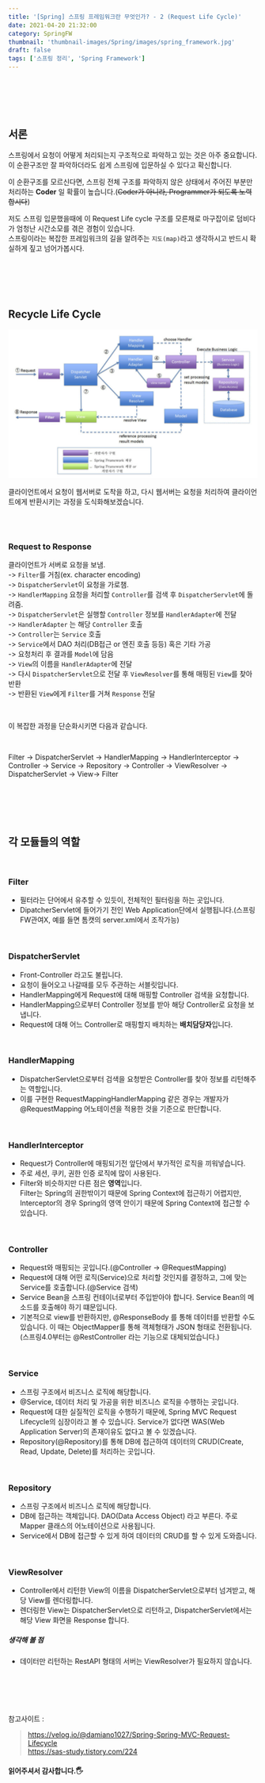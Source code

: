 ```yaml
---
title: '[Spring] 스프링 프레임워크란 무엇인가? - 2 (Request Life Cycle)'
date: 2021-04-20 21:32:00
category: SpringFW
thumbnail: 'thumbnail-images/Spring/images/spring_framework.jpg'
draft: false
tags: ['스프링 정리', 'Spring Framework']
---
```


<br>
<br>
<br>
<br>

## 서론

스프링에서 요청이 어떻게 처리되는지 구조적으로 파악하고 있는 것은 아주 중요합니다.<br>
이 순환구조만 잘 파악하더라도 쉽게 스프링에 입문하실 수 있다고 확신합니다.<br>

이 순환구조를 모르신다면, 스프링 전체 구조를 파악하지 않은 상태에서 주어진 부분만 처리하는 **Coder** 일 확률이 높습니다.(~~Coder가 아니라, Programmer가 되도록 노력합시다~~)<br>

저도 스프링 입문했을때에 이 Request Life cycle 구조를 모른채로 마구잡이로 덤비다가 엄청난 시간소모를 겪은 경험이 있습니다.<br>
스프링이라는 복잡한 프레임워크의 길을 알려주는 `지도(map)`라고 생각하시고 반드시 확실하게 짚고 넘어가봅시다.

<br>
<br>
<br>
<br>

## Recycle Life Cycle

![](./images/lifecycle.png)

클라이언트에서 요청이 웹서버로 도착을 하고, 다시 웹서버는 요청을 처리하여 클라이언트에게 반환시키는 과정을 도식화해보겠습니다.

<br>
<br>

### Request to Response

클라이언트가 서버로 요청을 보냄.<br>
-> `Filter`를 거침(ex. character encoding) <br>
-> `DispatcherServlet`이 요청을 가로챔. <br>
-> `HandlerMapping` 요청을 처리할 `Controller`를 검색 후 `DispatcherServlet`에 돌려줌. <br>
-> `DispatcherServlet`은 실행할 `Controller` 정보를 `HandlerAdapter`에 전달 <br>
-> `HandlerAdapter` 는 해당 `Controller` 호출 <br>
-> `Controller`는 `Service` 호출 <br>
-> `Service`에서 DAO 처리(DB접근 or 엔진 호출 등등) 혹은 기타 가공 <br>
-> 요청처리 후 결과를 `Model`에 담음 <br>
-> `View`의 이름을 `HandlerAdapter`에 전달 <br>
-> 다시 `DispatcherServlet`으로 전달 후 `ViewResolver`를 통해 매핑된 `View`를 찾아 반환 <br>
-> 반환된 `View`에게 `Filter`를 거쳐 `Response` 전달 <br>

<br>

이 복잡한 과정을 단순화시키면 다음과 같습니다.

<br>

Filter -> DispatcherServlet -> HandlerMapping -> HandlerInterceptor -> Controller -> Service -> Repository -> Controller -> ViewResolver -> DispatcherServlet -> View-> Filter

<br>
<br>
<br>
<br>

## 각 모듈들의 역할

<br>

### Filter

- 필터라는 단어에서 유추할 수 있듯이, 전체적인 필터링을 하는 곳입니다.
- DipatcherServlet에 들어가기 전인 Web Application단에서 실행됩니다.(스프링FW관여X, 예를 들면 톰캣의 server.xml에서 조작가능)

<br>

### DispatcherServlet

- Front-Controller 라고도 불립니다.
- 요청이 들어오고 나갈때를 모두 주관하는 서블릿입니다.
- HandlerMapping에게 Request에 대해 매핑할 Controller 검색을 요청합니다.
- HandlerMapping으로부터 Controller 정보를 받아 해당 Controller로 요청을 보냅니다.
- Request에 대해 어느 Controller로 매핑할지 배치하는 **배치담당자**입니다.

<br>

### HandlerMapping

- DispatcherServlet으로부터 검색을 요청받은 Controller를 찾아 정보를 리턴해주는 역할입니다.
- 이를 구현한 RequestMappingHandlerMapping 같은 경우는 개발자가 @RequestMapping 어노테이션을 적용한 것을 기준으로 판단합니다.

<br>

### HandlerInterceptor

- Request가 Controller에 매핑되기전 앞단에서 부가적인 로직을 끼워넣습니다.
- 주로 세션, 쿠키, 권한 인증 로직에 많이 사용된다.
- Filter와 비슷하지만 다른 점은 **영역**입니다. <br> Filter는 Spring의 권한밖이기 때문에 Spring Context에 접근하기 어렵지만, Interceptor의 경우 Spring의 영역 안이기 때문에 Spring Context에 접근할 수 있습니다.

<br>

### Controller

- Request와 매핑되는 곳입니다.(@Controller -> @RequestMapping)
- Request에 대해 어떤 로직(Service)으로 처리할 것인지를 결정하고, 그에 맞는 Service를 호출합니다.(@Service 검색)
- Service Bean을 스프링 컨테이너로부터 주입받아야 합니다. Service Bean의 메소드를 호출해야 하기 떄문입니다.
- 기본적으로 view를 반환하지만, @ResponseBody 를 통해 데이터를 반환할 수도 있습니다. 이 때는 ObjectMapper를 통해 객체형태가 JSON 형태로 전환됩니다.<br> (스프링4.0부터는 @RestController 라는 기능으로 대체되었습니다.)

<br>

### Service

- 스프링 구조에서 비즈니스 로직에 해당합니다.
- @Service, 데이터 처리 및 가공을 위한 비즈니스 로직을 수행하는 곳입니다.
- Request에 대한 실질적인 로직을 수행하기 때문에, Spring MVC Request Lifecycle의 심장이라고 볼 수 있습니다. Service가 없다면 WAS(Web Application Server)의 존재이유도 없다고 볼 수 있겠습니다.
- Repository(@Repository)를 통해 DB에 접근하여 데이터의 CRUD(Create, Read, Update, Delete)를 처리하는 곳입니다.

<br>

### Repository

- 스프링 구조에서 비즈니스 로직에 해당합니다.
- DB에 접근하는 객체입니다. DAO(Data Access Object) 라고 부른다. 주로 Mapper 클래스의 어노테이션으로 사용됩니다.
- Service에서 DB에 접근할 수 있게 하여 데이터의 CRUD를 할 수 있게 도와줍니다.

<br>

### ViewResolver

- Controller에서 리턴한 View의 이름을 DispatcherServlet으로부터 넘겨받고, 해당 View를 렌더링합니다.
- 렌더링한 View는 DispatcherServlet으로 리턴하고, DispatcherServlet에서는 해당 View 화면을 Response 합니다.

##### 생각해 볼 점

- 데이터만 리턴하는 RestAPI 형태의 서버는 ViewResolver가 필요하지 않습니다.

<br>
<br>
<br>
<br>

참고사이트 :

> https://velog.io/@damiano1027/Spring-Spring-MVC-Request-Lifecycle <br> https://sas-study.tistory.com/224

#### 읽어주셔서 감사합니다.🖐
